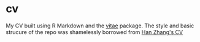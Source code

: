 # cv
My CV built using R Markdown and the [vitae](https://github.com/mitchelloharawild/vitae) package. 
The style and basic strucure of the repo was shamelessly borrowed from [Han 
Zhang's CV](github.com/hanzhang-psych/cv/)
